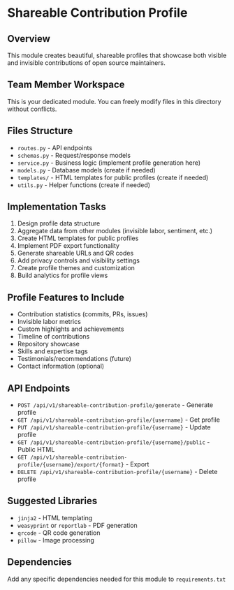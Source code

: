 # Shareable Contribution Profile

## Overview
This module creates beautiful, shareable profiles that showcase both visible and invisible contributions of open source maintainers.

## Team Member Workspace
This is your dedicated module. You can freely modify files in this directory without conflicts.

## Files Structure
- `routes.py` - API endpoints
- `schemas.py` - Request/response models
- `service.py` - Business logic (implement profile generation here)
- `models.py` - Database models (create if needed)
- `templates/` - HTML templates for public profiles (create if needed)
- `utils.py` - Helper functions (create if needed)

## Implementation Tasks
1. Design profile data structure
2. Aggregate data from other modules (invisible labor, sentiment, etc.)
3. Create HTML templates for public profiles
4. Implement PDF export functionality
5. Generate shareable URLs and QR codes
6. Add privacy controls and visibility settings
7. Create profile themes and customization
8. Build analytics for profile views

## Profile Features to Include
- Contribution statistics (commits, PRs, issues)
- Invisible labor metrics
- Custom highlights and achievements
- Timeline of contributions
- Repository showcase
- Skills and expertise tags
- Testimonials/recommendations (future)
- Contact information (optional)

## API Endpoints
- `POST /api/v1/shareable-contribution-profile/generate` - Generate profile
- `GET /api/v1/shareable-contribution-profile/{username}` - Get profile
- `PUT /api/v1/shareable-contribution-profile/{username}` - Update profile
- `GET /api/v1/shareable-contribution-profile/{username}/public` - Public HTML
- `GET /api/v1/shareable-contribution-profile/{username}/export/{format}` - Export
- `DELETE /api/v1/shareable-contribution-profile/{username}` - Delete profile

## Suggested Libraries
- `jinja2` - HTML templating
- `weasyprint` or `reportlab` - PDF generation
- `qrcode` - QR code generation
- `pillow` - Image processing

## Dependencies
Add any specific dependencies needed for this module to `requirements.txt`
